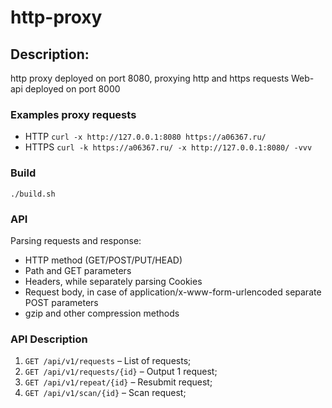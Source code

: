 # http-proxy

## Description:

http proxy deployed on port 8080, proxying http and https requests
Web-api deployed on port 8000

### Examples proxy requests

* HTTP `curl -x http://127.0.0.1:8080 https://a06367.ru/`
* HTTPS `curl -k https://a06367.ru/ -x http://127.0.0.1:8080/ -vvv`

### Build

`./build.sh`

### API 
Parsing requests and response:
* HTTP method (GET/POST/PUT/HEAD)
* Path and GET parameters
* Headers, while separately parsing Cookies
* Request body, in case of application/x-www-form-urlencoded separate POST parameters
* gzip and other compression methods


### API Description
1. `GET /api/v1/requests` – List of requests;
2. `GET /api/v1/requests/{id}` – Output 1 request;
3. `GET /api/v1/repeat/{id}` – Resubmit request;
4. `GET /api/v1/scan/{id}` – Scan request;
